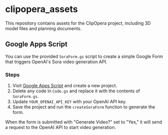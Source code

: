 # clipopera_assets

This repository contains assets for the ClipOpera project, including 3D model files and planning documents.

## Google Apps Script

You can use the provided `SoraForm.gs` script to create a simple Google Form that triggers OpenAI's Sora video generation API.

### Steps
1. Visit [Google Apps Script](https://script.google.com/) and create a new project.
2. Delete any code in `Code.gs` and replace it with the contents of `SoraForm.gs`.
3. Update `YOUR_OPENAI_API_KEY` with your OpenAI API key.
4. Save the project and run the `createSoraForm` function to generate the form.

When the form is submitted with "Generate Video?" set to "Yes," it will send a request to the OpenAI API to start video generation.

